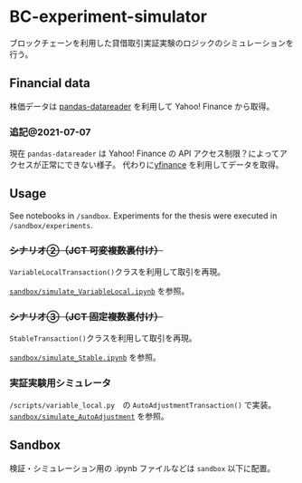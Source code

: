 # BC-experiment-simulator
ブロックチェーンを利用した貸借取引実証実験のロジックのシミュレーションを行う。

## Financial data
株価データは [pandas-datareader](https://github.com/pydata/pandas-datareader) を利用して Yahoo! Finance から取得。
### 追記@2021-07-07
現在 `pandas-datareader` は Yahoo! Finance の API アクセス制限？によってアクセスが正常にできない様子。
代わりに[yfinance](https://github.com/ranaroussi/yfinance) を利用してデータを取得。

## Usage
See notebooks in `/sandbox`.
Experiments for the thesis were executed in `/sandbox/experiments`.

### ~~シナリオ②（JCT 可変複数裏付け）~~
`VariableLocalTransaction()`クラスを利用して取引を再現。

[`sandbox/simulate_VariableLocal.ipynb`](https://github.com/maru919/BC-experiment-simulator/blob/master/sandbox/simulate_VariableLocal.ipynb) を参照。

### ~~シナリオ③（JCT 固定複数裏付け）~~
`StableTransaction()`クラスを利用して取引を再現。

[`sandbox/simulate_Stable.ipynb`](https://github.com/maru919/BC-experiment-simulator/blob/master/sandbox/simulate_Stable.ipynb) を参照。

### 実証実験用シミュレータ
`/scripts/variable_local.py`　の `AutoAdjustmentTransaction()` で実装。
[`sandbox/simulate_AutoAdjustment`]() を参照。

## Sandbox
検証・シミュレーション用の .ipynb ファイルなどは `sandbox` 以下に配置。

